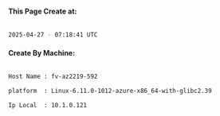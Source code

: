 
   
#### This Page Create at:

```bash

2025-04-27 - 07:18:41 UTC

```

#### Create By Machine:

```bash

Host Name : fv-az2219-592

platform  : Linux-6.11.0-1012-azure-x86_64-with-glibc2.39

Ip Local  : 10.1.0.121

```

